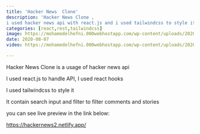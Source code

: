 ```yaml
---
title: 'Hacker News  Clone'
description: 'Hacker News Clone ,
i used hacker news api with react.js and i used tailwindcss to style it .'
categories: [react,rest,tailwindcss]
image: https://mohamedelhefni.000webhostapp.com/wp-content/uploads/2020/08/frame60.jpg
date: 2020-08-07
video: https://mohamedelhefni.000webhostapp.com/wp-content/uploads/2020/08/react-news-api.mp4

---
```


Hacker News Clone is a usage of hacker news api 


I used react.js to handle API, I used react hooks


I used tailwindcss to style it 


It contain search input and filter to filter comments and stories


you can see live preview in the link below:  



<https://hackernews2.netlify.app/>


